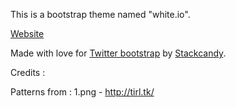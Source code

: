 This is a bootstrap theme named "white.io". 

[Website](http://digitalvm.github.com/white.io/)

Made with love for [Twitter bootstrap](https://github.com/twitter/bootstrap) by  [Stackcandy](http://stackcandy.com).


Credits : 

Patterns from : 
1.png - http://tirl.tk/